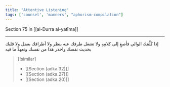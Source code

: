 ```yaml
---
title: "Attentive Listening"
tags: ['counsel', 'manners', "aphorism-compilation"]
---
```


 Section 75 in [[al-Durra al-yatīma]]

---
إذا كَلَّمَك الوالي فأصغِ إلى كلامِهِ ولا تشغل طرفك عنه بنظر ولا أطرافك بعمل ولا قلبك بحديث نفسك واحذر هذا من نفسك وتعهدْ ما فيه

> [!similar]
> - [[Section (adka.32)]]
> - [[Section (adka.27)]]
> - [[Section (adka.20)]]
